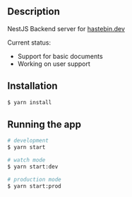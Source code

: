 ## Description
NestJS Backend server for [hastebin.dev](https//hastebin.dev)

Current status:
- Support for basic documents
- Working on user support

## Installation

```bash
$ yarn install
```

## Running the app

```bash
# development
$ yarn start

# watch mode
$ yarn start:dev

# production mode
$ yarn start:prod
```